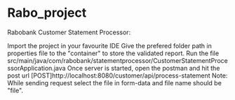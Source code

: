 # Rabo_project
Rabobank Customer Statement Processor:

Import the project in your favourite IDE
Give the prefered folder path in properties file to the "container" to store the validated report.
Run the file src/main/java/com/rabobank/statementprocessor/CustomerStatementProcessorApplication.java
Once server is started, open the postman and hit the post url [POST]http://localhost:8080/customer/api/process-statement
Note: While sending request select the file in form-data and file name should be "file".
